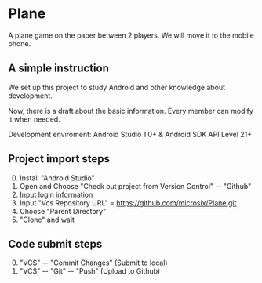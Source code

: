 # Plane
A plane game on the paper between 2 players. We will move it to the mobile phone.

## A simple instruction
We set up this project to study Android and other knowledge about development. 

Now, there is a draft about the basic information.
Every member can modify it when needed.

Development enviroment: Android Studio 1.0+ & Android SDK API Level 21+

## Project import steps
  0. Install "Android Studio"
  0. Open and Choose "Check out project from Version Control" -- "Github"
  0. Input login information
  0. Input "Vcs Repository URL" = https://github.com/microsix/Plane.git
  0. Choose "Parent Directory"
  0. "Clone" and wait

## Code submit steps
  0. "VCS" -- "Commit Changes" (Submit to local)
  0. "VCS" -- "Git" -- "Push" (Upload to Github)
